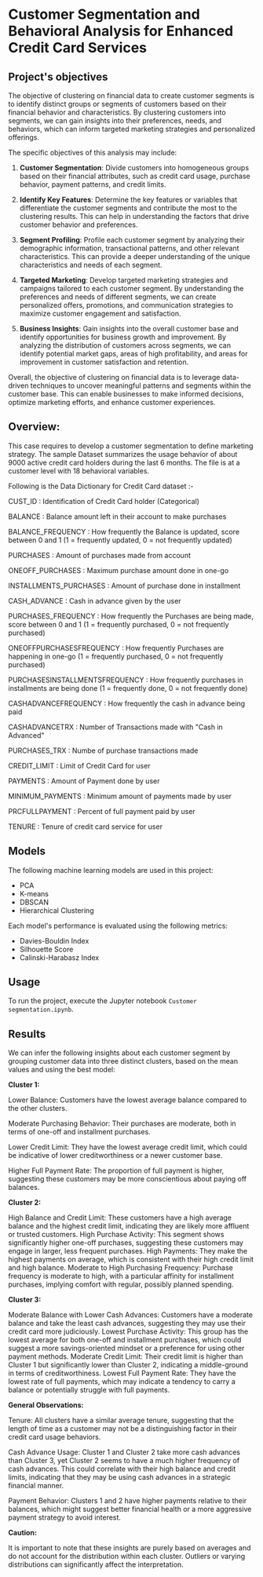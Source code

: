 # Customer Segmentation and Behavioral Analysis for Enhanced Credit Card Services

## Project's objectives

The objective of clustering on financial data to create customer segments is to identify distinct groups or segments of customers based on their financial behavior and characteristics. By clustering customers into segments, we can gain insights into their preferences, needs, and behaviors, which can inform targeted marketing strategies and personalized offerings.

The specific objectives of this analysis may include:

1. **Customer Segmentation**: Divide customers into homogeneous groups based on their financial attributes, such as credit card usage, purchase behavior, payment patterns, and credit limits.

2. **Identify Key Features**: Determine the key features or variables that differentiate the customer segments and contribute the most to the clustering results. This can help in understanding the factors that drive customer behavior and preferences.

3. **Segment Profiling**: Profile each customer segment by analyzing their demographic information, transactional patterns, and other relevant characteristics. This can provide a deeper understanding of the unique characteristics and needs of each segment.

4. **Targeted Marketing**: Develop targeted marketing strategies and campaigns tailored to each customer segment. By understanding the preferences and needs of different segments, we can create personalized offers, promotions, and communication strategies to maximize customer engagement and satisfaction.

5. **Business Insights**: Gain insights into the overall customer base and identify opportunities for business growth and improvement. By analyzing the distribution of customers across segments, we can identify potential market gaps, areas of high profitability, and areas for improvement in customer satisfaction and retention.

Overall, the objective of clustering on financial data is to leverage data-driven techniques to uncover meaningful patterns and segments within the customer base. This can enable businesses to make informed decisions, optimize marketing efforts, and enhance customer experiences.

## Overview:

This case requires to develop a customer segmentation to define marketing strategy. The
sample Dataset summarizes the usage behavior of about 9000 active credit card holders during the last 6 months. The file is at a customer level with 18 behavioral variables.

Following is the Data Dictionary for Credit Card dataset :-

CUST_ID : Identification of Credit Card holder (Categorical)

BALANCE : Balance amount left in their account to make purchases 

BALANCE_FREQUENCY : How frequently the Balance is updated, score between 0 and 1 (1 = frequently updated, 0 = not frequently updated)

PURCHASES : Amount of purchases made from account

ONEOFF_PURCHASES : Maximum purchase amount done in one-go

INSTALLMENTS_PURCHASES : Amount of purchase done in installment

CASH_ADVANCE : Cash in advance given by the user

PURCHASES_FREQUENCY : How frequently the Purchases are being made, score between 0 and 1 (1 = frequently purchased, 0 = not frequently purchased)

ONEOFFPURCHASESFREQUENCY : How frequently Purchases are happening in one-go (1 = frequently purchased, 0 = not frequently purchased)

PURCHASESINSTALLMENTSFREQUENCY : How frequently purchases in installments are being done (1 = frequently done, 0 = not frequently done)

CASHADVANCEFREQUENCY : How frequently the cash in advance being paid

CASHADVANCETRX : Number of Transactions made with "Cash in Advanced"

PURCHASES_TRX : Numbe of purchase transactions made

CREDIT_LIMIT : Limit of Credit Card for user

PAYMENTS : Amount of Payment done by user

MINIMUM_PAYMENTS : Minimum amount of payments made by user

PRCFULLPAYMENT : Percent of full payment paid by user

TENURE : Tenure of credit card service for user


## Models

The following machine learning models are used in this project:

- PCA
- K-means
- DBSCAN
- Hierarchical Clustering

Each model's performance is evaluated using the following metrics:

- Davies-Bouldin Index
- Silhouette Score
- Calinski-Harabasz Index

## Usage

To run the project, execute the Jupyter notebook `Customer segmentation.ipynb`.

## Results

We can infer the following insights about each customer segment by grouping customer data into three distinct clusters, based on the mean values and using the best model:

**Cluster 1:**

Lower Balance: Customers have the lowest average balance compared to the other clusters.

Moderate Purchasing Behavior: Their purchases are moderate, both in terms of one-off and installment purchases.

Lower Credit Limit: They have the lowest average credit limit, which could be indicative of lower creditworthiness or a newer customer base.

Higher Full Payment Rate: The proportion of full payment is higher, suggesting these customers may be more conscientious about paying off balances.

**Cluster 2:**

High Balance and Credit Limit: These customers have a high average balance and the highest credit limit, indicating they are likely more affluent or trusted customers.
High Purchase Activity: This segment shows significantly higher one-off purchases, suggesting these customers may engage in larger, less frequent purchases.
High Payments: They make the highest payments on average, which is consistent with their high credit limit and high balance.
Moderate to High Purchasing Frequency: Purchase frequency is moderate to high, with a particular affinity for installment purchases, implying comfort with regular, possibly planned spending.

**Cluster 3:**

Moderate Balance with Lower Cash Advances: Customers have a moderate balance and take the least cash advances, suggesting they may use their credit card more judiciously.
Lowest Purchase Activity: This group has the lowest average for both one-off and installment purchases, which could suggest a more savings-oriented mindset or a preference for using other payment methods.
Moderate Credit Limit: Their credit limit is higher than Cluster 1 but significantly lower than Cluster 2, indicating a middle-ground in terms of creditworthiness.
Lowest Full Payment Rate: They have the lowest rate of full payments, which may indicate a tendency to carry a balance or potentially struggle with full payments.

**General Observations:**

Tenure: All clusters have a similar average tenure, suggesting that the length of time as a customer may not be a distinguishing factor in their credit card usage behaviors.

Cash Advance Usage: Cluster 1 and Cluster 2 take more cash advances than Cluster 3, yet Cluster 2 seems to have a much higher frequency of cash advances. This could correlate with their high balance and credit limits, indicating that they may be using cash advances in a strategic financial manner.

Payment Behavior: Clusters 1 and 2 have higher payments relative to their balances, which might suggest better financial health or a more aggressive payment strategy to avoid interest.

**Caution:**

It is important to note that these insights are purely based on averages and do not account for the distribution within each cluster. Outliers or varying distributions can significantly affect the interpretation.

